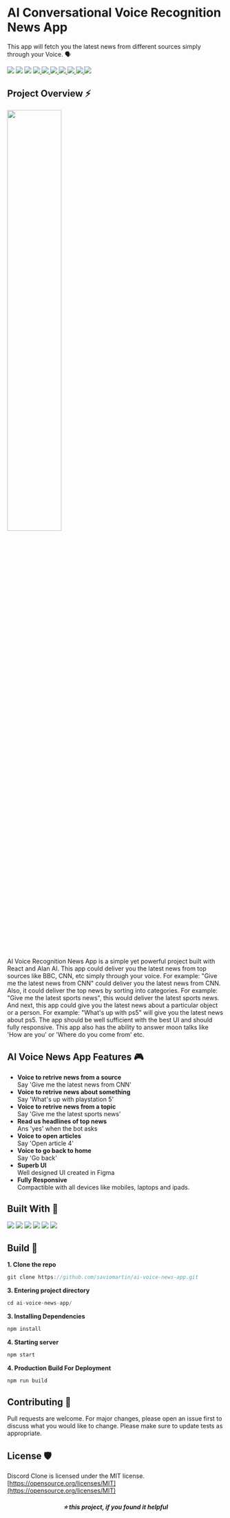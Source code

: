 
# AI Conversational Voice Recognition News App
This app will fetch you the latest news from different sources simply through your Voice. 🗣️

<img src="https://cdn.rawgit.com/sindresorhus/awesome/d7305f38d29fed78fa85652e3a63e154dd8e8829/media/badge.svg"/>
<img src="https://visitor-badge.laobi.icu/badge?page_id=saviomartin/ai-voice-news-app"/>
<img src="https://img.shields.io/badge/Ethical_Design-_%E2%96%B2_%E2%9D%A4_-blue.svg"/>
<!--Links -->
<a href="https://github.com/saviomartin/ai-voice-news-app/stargazers" target="blank">
    <img src="https://img.shields.io/github/stars/saviomartin/ai-voice-news-app"/>
</a>
<a href="https://github.com/saviomartin/ai-voice-news-app/blob/master/LICENSE" target="blank">
    <img src="https://img.shields.io/github/license/saviomartin/ai-voice-news-app"/>
</a>
 <a href="https://gitHub.com/saviomartin/ai-voice-news-app/issues/" target="blank">
     <img src="https://img.shields.io/github/issues/saviomartin/ai-voice-news-app.svg"/>
 </a>
 <a href="https://GitHub.com/saviomartin/ai-voice-news-app/pull/" target="blank">
      <img src="https://img.shields.io/github/issues-pr/saviomartin/ai-voice-news-app.svg"/>
 </a>
 <a href="https://github.com/saviomartin/ai-voice-news-app/blob/master/LICENSE" target="blank">
     <img src="https://img.shields.io/github/forks/saviomartin/ai-voice-news-app"/>
  </a>
    <a href="https://GitHub.com/saviomartin/ai-voice-news-app/graphs/contributors/" target="blank">
        <img src="https://img.shields.io/github/contributors/saviomartin/ai-voice-news-app.svg"/>
    </a>
    <!--Commits -->
    <img src="https://img.shields.io/github/last-commit/saviomartin/ai-voice-news-app.svg"/>

## Project Overview ⚡

<img src="https://cdn.hashnode.com/res/hashnode/image/upload/v1608873764695/-z-2M5Xzi.png" width='50%'/>

AI Voice Recognition News App is a simple yet powerful project built with React and Alan AI. This app could deliver you the latest news from top sources like BBC, CNN, etc simply through your voice. For example: "Give me the latest news from CNN" could deliver you the latest news from CNN. Also, it could deliver the top news by sorting into categories. For example: "Give me the latest sports news", this would deliver the latest sports news. And next, this app could give you the latest news about a particular object or a person. For example: "What's up with ps5" will give you the latest news about ps5. The app should be well sufficient with the best UI and should fully responsive. This app also has the ability to answer moon talks like 'How are you' or 'Where do you come from' etc.

## AI Voice News App Features 🎮

- **Voice to retrive news from a source** <br>
  Say 'Give me the latest news from CNN'
- **Voice to retrive news about something** <br>
  Say 'What's up with playstation 5'
- **Voice to retrive news from a topic** <br>
  Say 'Give me the latest sports news'
- **Read us headlines of top news** <br>
  Ans 'yes' when the bot asks
- **Voice to open articles** <br>
  Say 'Open article 4'
- **Voice to go back to home** <br>
  Say 'Go back'
- **Superb UI** <br>
  Well designed UI created in Figma
- **Fully Responsive** <br>
  Compactible with all devices like mobiles, laptops and ipads.
  
## Built With 💪
![](https://camo.githubusercontent.com/9d07c04bdd98c662d5df9d4e1cc1de8446ffeaebca330feb161f1fb8e1188204/68747470733a2f2f696d672e736869656c64732e696f2f62616467652f4a6176615363726970742d4637444631453f7374796c653d666f722d7468652d6261646765266c6f676f3d6a617661736372697074266c6f676f436f6c6f723d626c61636b)
![](https://camo.githubusercontent.com/3a0f693cfa032ea4404e8e02d485599bd0d192282b921026e89d271aaa3d7565/68747470733a2f2f696d672e736869656c64732e696f2f62616467652f435353332d3135373242363f7374796c653d666f722d7468652d6261646765266c6f676f3d63737333266c6f676f436f6c6f723d7768697465)
![](https://camo.githubusercontent.com/d63d473e728e20a286d22bb2226a7bf45a2b9ac6c72c59c0e61e9730bfe4168c/68747470733a2f2f696d672e736869656c64732e696f2f62616467652f48544d4c352d4533344632363f7374796c653d666f722d7468652d6261646765266c6f676f3d68746d6c35266c6f676f436f6c6f723d7768697465)
![](https://camo.githubusercontent.com/268ac512e333b69600eb9773a8f80b7a251f4d6149642a50a551d4798183d621/68747470733a2f2f696d672e736869656c64732e696f2f62616467652f52656163742d3230323332413f7374796c653d666f722d7468652d6261646765266c6f676f3d7265616374266c6f676f436f6c6f723d363144414642)
![](https://camo.githubusercontent.com/2c2e3cab0541596a12e216df86e68fa554256f25826b55a068993a3edfbcd0e8/68747470733a2f2f696d672e736869656c64732e696f2f62616467652f4d6174657269616c2d2d55492d3030383143423f7374796c653d666f722d7468652d6261646765266c6f676f3d6d6174657269616c2d7569266c6f676f436f6c6f723d7768697465)
![](https://camo.githubusercontent.com/49a2fa2acaa9d581d8f14ffce81f7b1b3ae60f39cbbece9065e699b370b8c091/68747470733a2f2f696d672e736869656c64732e696f2f62616467652f6669676d612d3041433937463f7374796c653d666f722d7468652d6261646765266c6f676f3d6669676d61266c6f676f436f6c6f723d7768697465)

## Build 🚀

**1. Clone the repo**
```javascript
git clone https://github.com/saviomartin/ai-voice-news-app.git
```

**3. Entering project directory**
```javascript
cd ai-voice-news-app/
```

**3. Installing Dependencies**
```javascript
npm install
```

**4. Starting server**
```javascript
npm start
```

**4. Production Build For Deployment**
```javascript
npm run build
```

## Contributing 🤗

Pull requests are welcome. For major changes, please open an issue first to discuss what you would like to change.
Please make sure to update tests as appropriate.

## License 🛡️

Discord Clone is licensed under the MIT license. [https://opensource.org/licenses/MIT](https://opensource.org/licenses/MIT)

<h5 align='center'>⭐ this project, if you found it helpful</h5>
